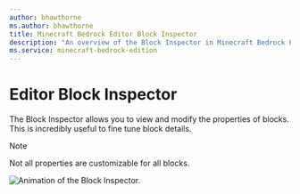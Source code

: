 ```yaml
---
author: bhawthorne
ms.author: bhawthorne
title: Minecraft Bedrock Editor Block Inspector
description: "An overview of the Block Inspector in Minecraft Bedrock Editor"
ms.service: minecraft-bedrock-edition
---
```


# Editor Block Inspector

The Block Inspector allows you to view and modify the properties of blocks. This is incredibly useful to fine tune block details.

>[!Note]
> Not all properties are customizable for all blocks.

![Animation of the Block Inspector.](Media/editor_block_inspector.gif)
